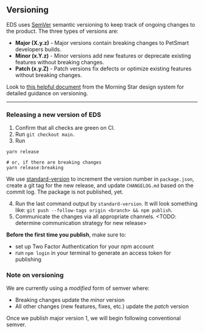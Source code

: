 ## Versioning

EDS uses [SemVer](https://semver.org/) semantic versioning to keep track of ongoing changes to the product. The three types of versions are:

- **Major (X.y.z)** - Major versions contain breaking changes to PetSmart developers builds.
- **Minor (x.Y.z)** - Minor versions add new features or deprecate existing features without breaking changes.
- **Patch (x.y.Z)** - Patch versions fix defects or optimize existing features without breaking changes.

Look to [this helpful document](http://designsystem.morningstar.com/about/versioning.html) from the Morning Star design system for detailed guidance on versioning.

---

### Releasing a new version of EDS

1. Confirm that all checks are green on CI.
2. Run `git checkout main`.
3. Run

```
yarn release

# or, if there are breaking changes
yarn release:breaking
```

We use [standard-version](https://github.com/conventional-changelog/standard-version) to increment the version number in `package.json`, create a git tag for the new release, and update `CHANGELOG.md` based on the commit log. The package is not published, yet.

4. Run the last command output by `standard-version`. It will look something like: `git push --follow-tags origin <branch> && npm publish`.
5. Communicate the changes via all appropriate channels. <TODO: determine communication strategy for new release>

**Before the first time you publish**, make sure to:

- set up Two Factor Authentication for your npm account
- run `npm login` in your terminal to generate an access token for publishing

### Note on versioning

We are currently using a _modified_ form of semver where:

- Breaking changes update the _minor_ version
- All other changes (new features, fixes, etc.) update the _patch_ version

Once we publish major version 1, we will begin following conventional semver.
